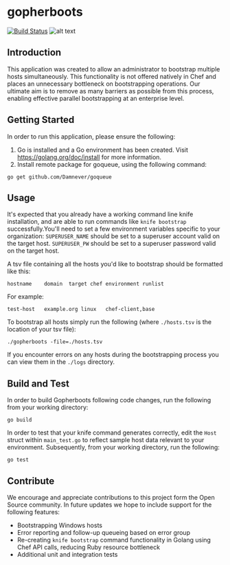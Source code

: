 # gopherboots
[![Build Status](https://travis-ci.org/AlaskaAirlines/gopherboots.svg?branch=master)](https://travis-ci.org/AlaskaAirlines/gopherboots)
![alt text](https://github.com/AlaskaAirlines/gopherboots/assets/gopherboots_logo03.png "GopherBoots")
## Introduction 
This application was created to allow an administrator to bootstrap multiple hosts simultaneously. This functionality is not offered natively in Chef and places an unnecessary bottleneck on bootstrapping operations. Our ultimate aim is to remove as many barriers as possible from this process, enabling effective parallel bootstrapping at an enterprise level.

## Getting Started
In order to run this application, please ensure the following:
1. Go is installed and a Go environment has been created. Visit https://golang.org/doc/install for more information.
2. Install remote package for goqueue, using the following command:
```
go get github.com/Damnever/goqueue
```

## Usage
It's expected that you already have a working command line knife installation, and are able to run commands like `knife bootstrap` successfully.You'll need to set a few environment variables specific to your organization:
`SUPERUSER_NAME` should be set to a superuser account valid on the target host.
`SUPERUSER_PW` should be set to a superuser password valid on the target host.

A tsv file containing all the hosts you'd like to bootstrap should be formatted like this:
```
hostname	domain	target chef environment	runlist
```

For example:
```
test-host	example.org	linux	chef-client,base
```

To bootstrap all hosts simply run the following (where `./hosts.tsv` is the location of your tsv file):
```
./gopherboots -file=./hosts.tsv
```

If you encounter errors on any hosts during the bootstrapping process you can view them in the `./logs` directory.

## Build and Test
In order to build Gopherboots following code changes, run the following from your working directory:
```
go build
```
In order to test that your knife command generates correctly, edit the `Host` struct within `main_test.go` to reflect sample host data relevant to your environment. Subsequently, from your working directory, run the following:
```
go test
```

## Contribute
We encourage and appreciate contributions to this project form the Open Source community. In future updates we hope to include support for the following features:
- Bootstrapping Windows hosts
- Error reporting and follow-up queueing based on error group
- Re-creating `knife bootstrap` command functionality in Golang using Chef API calls, reducing Ruby resource bottleneck
- Additional unit and integration tests
